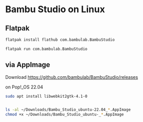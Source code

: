 # Bambu Studio on Linux


## Flatpak

```bash
flatpak install flathub com.bambulab.BambuStudio
```
```bash
flatpak run com.bambulab.BambuStudio
```


## via AppImage

Download https://github.com/bambulab/BambuStudio/releases

on Pop!_OS 22.04


```bash
sudo apt install libwebkit2gtk-4.1-0

```


```bash

ls -al ~/Downloads/Bambu_Studio_ubuntu-22.04_*.AppImage
chmod +x ~/Downloads/Bambu_Studio_ubuntu-_*.AppImage

```

